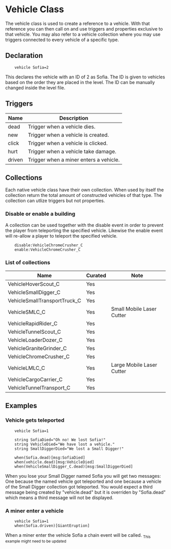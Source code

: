 # Vehicle Class
The vehicle class is used to create a reference to a vehicle. With that reference you can then call on and use triggers and properties exclusive to that vehicle. You may also refer to a vehicle collection where you may use triggers connected to every vehicle of a specific type.
## Declaration

```mms
	vehicle Sofia=2
```

This declares the vehicle with an ID of 2 as Sofia. The ID is given to vehicles based on the order they are placed in the level. The ID can be manually changed inside the level file.

## Triggers 

|Name|Description|
|---|---|
|dead|Trigger when a vehicle dies.|
|new|Trigger when a vehicle is created.|
|click|Trigger when a vehicle is clicked.|
|hurt|Trigger when a vehicle take damage.|
|driven|Trigger when a miner enters a vehicle.|

## Collections
Each native vehicle class have their own collection. When used by itself the collection return the total amount of constructed vehicles of that type. The collection can utlize triggers but not properties.

### Disable or enable a building 
A collection can be used together with the disable event in order to prevent the player from teleporting the specified vehicle. Likewise the enable event will re-allow a player to teleport the specified vehicle.

```mms
	disable:VehicleChromeCrusher_C
	enable:VehicleChromeCrusher_C
```

### List of collections 

|Name|Curated|Note|
|---|---|---|
|VehicleHoverScout_C|Yes||
|VehicleSmallDigger_C|Yes||
|VehicleSmallTransportTruck_C|Yes||
|VehicleSMLC_C|Yes|Small Mobile Laser Cutter|
|VehicleRapidRider_C|Yes||
|VehicleTunnelScout_C|Yes||
|VehicleLoaderDozer_C|Yes||
|VehicleGraniteGrinder_C|Yes||
|VehicleChromeCrusher_C|Yes||
|VehicleLMLC_C|Yes|Large Mobile Laser Cutter|
|VehicleCargoCarrier_C|Yes||
|VehicleTunnelTransport_C|Yes||

## Examples 
### Vehicle gets teleported 

```mms
	vehicle Sofia=1
	
	string SofiaDied="Oh no! We lost Sofia!"
	string VehicleDied="We have lost a vehicle."
	string SmallDiggerDied="We lost a Small Digger!"
	
	when(Sofia.dead)[msg:SofiaDied]
	when(vehicle.dead)[msg:VehicleDied]
	when(VehicleSmallDigger_C.dead)[msg:SmallDiggerDied]
```

When you lose your Small Digger named Sofia you will get two messages: One because the named vehicle got teleported and one because a vehicle of the Small Digger collection got teleported. You would expect a third message being created by "vehicle.dead" but it is overriden by "Sofia.dead" which means a third message will not be displayed.

### A miner enter a vehicle 

```mms
	vehicle Sofia=1
	when(Sofia.driven)[GiantEruption]
```

When a miner enter the vehicle Sofia a chain event will be called. <sub>This example might need to be updated</sub>